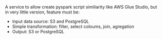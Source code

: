 A service to allow create pyspark script similiarity like AWS Glue Studio, but in very little version, feature must be:
- Input data source: S3 and PostgreSQL
- Simple transformation: filter, select coloums, join, agregation
- Output: S3 or PostgreSQL
